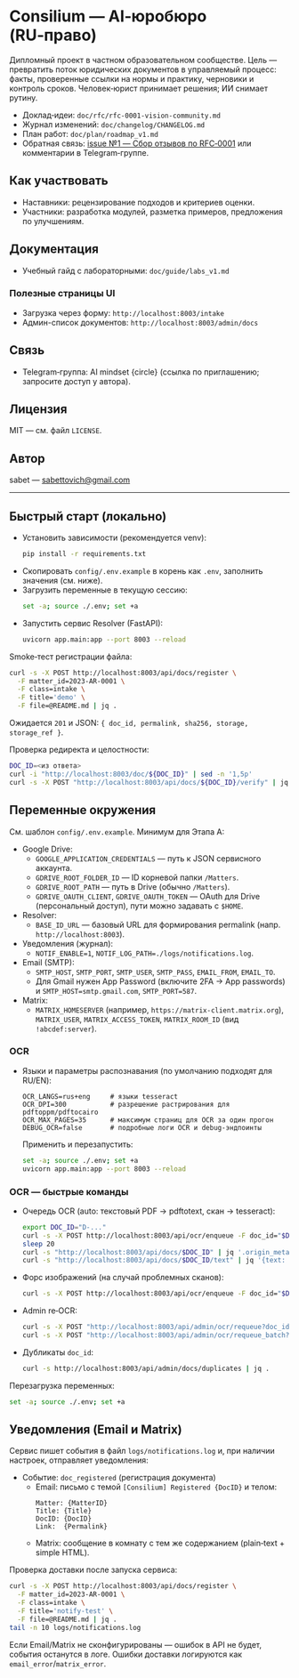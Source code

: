 # Consilium — AI‑юробюро (RU‑право)

Дипломный проект в частном образовательном сообществе. Цель — превратить поток юридических документов в управляемый процесс: факты, проверенные ссылки на нормы и практику, черновики и контроль сроков. Человек‑юрист принимает решения; ИИ снимает рутину.

- Доклад‑идеи: `doc/rfc/rfc-0001-vision-community.md`
- Журнал изменений: `doc/changelog/CHANGELOG.md`
- План работ: `doc/plan/roadmap_v1.md`
- Обратная связь: [issue №1 — Сбор отзывов по RFC‑0001](https://github.com/sabettovich/consilium/issues/1) или комментарии в Telegram‑группе.

## Как участвовать
- Наставники: рецензирование подходов и критериев оценки.
- Участники: разработка модулей, разметка примеров, предложения по улучшениям.

## Документация
- Учебный гайд с лабораторными: `doc/guide/labs_v1.md`

### Полезные страницы UI
- Загрузка через форму: `http://localhost:8003/intake`
- Админ-список документов: `http://localhost:8003/admin/docs`

## Связь
- Telegram‑группа: AI mindset {circle} (ссылка по приглашению; запросите доступ у автора).

## Лицензия
MIT — см. файл `LICENSE`.

## Автор
sabet — sabettovich@gmail.com

---

## Быстрый старт (локально)

- Установить зависимости (рекомендуется venv):
  ```bash
  pip install -r requirements.txt
  ```
- Скопировать `config/.env.example` в корень как `.env`, заполнить значения (см. ниже).
- Загрузить переменные в текущую сессию:
  ```bash
  set -a; source ./.env; set +a
  ```
- Запустить сервис Resolver (FastAPI):
  ```bash
  uvicorn app.main:app --port 8003 --reload
  ```

Smoke‑тест регистрации файла:
```bash
curl -s -X POST http://localhost:8003/api/docs/register \
  -F matter_id=2023-AR-0001 \
  -F class=intake \
  -F title='demo' \
  -F file=@README.md | jq .
```
Ожидается `201` и JSON: `{ doc_id, permalink, sha256, storage, storage_ref }`.

Проверка редиректа и целостности:
```bash
DOC_ID=<из ответа>
curl -i "http://localhost:8003/doc/${DOC_ID}" | sed -n '1,5p'
curl -s -X POST "http://localhost:8003/api/docs/${DOC_ID}/verify" | jq .
```

## Переменные окружения

См. шаблон `config/.env.example`. Минимум для Этапа A:

- Google Drive:
  - `GOOGLE_APPLICATION_CREDENTIALS` — путь к JSON сервисного аккаунта.
  - `GDRIVE_ROOT_FOLDER_ID` — ID корневой папки `/Matters`.
  - `GDRIVE_ROOT_PATH` — путь в Drive (обычно `/Matters`).
  - `GDRIVE_OAUTH_CLIENT`, `GDRIVE_OAUTH_TOKEN` — OAuth для Drive (персональный доступ), пути можно задавать с `$HOME`.
- Resolver:
  - `BASE_ID_URL` — базовый URL для формирования permalink (напр. `http://localhost:8003`).
- Уведомления (журнал):
  - `NOTIF_ENABLE=1`, `NOTIF_LOG_PATH=./logs/notifications.log`.
- Email (SMTP):
  - `SMTP_HOST`, `SMTP_PORT`, `SMTP_USER`, `SMTP_PASS`, `EMAIL_FROM`, `EMAIL_TO`.
  - Для Gmail нужен App Password (включите 2FA → App passwords) и `SMTP_HOST=smtp.gmail.com`, `SMTP_PORT=587`.
- Matrix:
  - `MATRIX_HOMESERVER` (например, `https://matrix-client.matrix.org`), `MATRIX_USER`, `MATRIX_ACCESS_TOKEN`, `MATRIX_ROOM_ID` (вид `!abcdef:server`).

### OCR
- Языки и параметры распознавания (по умолчанию подходят для RU/EN):
  ```env
  OCR_LANGS=rus+eng     # языки tesseract
  OCR_DPI=300           # разрешение растрирования для pdftoppm/pdftocairo
  OCR_MAX_PAGES=35      # максимум страниц для OCR за один прогон
  DEBUG_OCR=false       # подробные логи OCR и debug-эндпоинты
  ```
  Применить и перезапустить:
  ```bash
  set -a; source ./.env; set +a
  uvicorn app.main:app --port 8003 --reload
  ```

### OCR — быстрые команды
- Очередь OCR (auto: текстовый PDF → pdftotext, скан → tesseract):
  ```bash
  export DOC_ID="D-..."
  curl -s -X POST http://localhost:8003/api/ocr/enqueue -F doc_id="$DOC_ID" | jq .
  sleep 20
  curl -s "http://localhost:8003/api/docs/$DOC_ID" | jq '.origin_meta.ocr_info'
  curl -s "http://localhost:8003/api/docs/$DOC_ID/text" | jq '{text: (.text[0:800])}'
  ```
- Форс изображений (на случай проблемных сканов):
  ```bash
  curl -s -X POST http://localhost:8003/api/ocr/enqueue -F doc_id="$DOC_ID" -F mode=image | jq .
  ```
- Admin re‑OCR:
  ```bash
  curl -s -X POST "http://localhost:8003/api/admin/ocr/requeue?doc_id=$DOC_ID&mode=auto" | jq .
  curl -s -X POST "http://localhost:8003/api/admin/ocr/requeue_batch?matter_id=2023-AR-0001&mode=auto" | jq .
  ```
- Дубликаты `doc_id`:
  ```bash
  curl -s http://localhost:8003/api/admin/docs/duplicates | jq .
  ```

Перезагрузка переменных:
```bash
set -a; source ./.env; set +a
```

## Уведомления (Email и Matrix)

Сервис пишет события в файл `logs/notifications.log` и, при наличии настроек, отправляет уведомления:

- Событие: `doc_registered` (регистрация документа)
  - Email: письмо с темой `[Consilium] Registered {DocID}` и телом:
    ```
    Matter: {MatterID}
    Title: {Title}
    DocID: {DocID}
    Link:  {Permalink}
    ```
  - Matrix: сообщение в комнату с тем же содержанием (plain‑text + simple HTML).

Проверка доставки после запуска сервиса:
```bash
curl -s -X POST http://localhost:8003/api/docs/register \
  -F matter_id=2023-AR-0001 \
  -F class=intake \
  -F title='notify-test' \
  -F file=@README.md | jq .
tail -n 10 logs/notifications.log
```
Если Email/Matrix не сконфигурированы — ошибок в API не будет, события останутся в логе. Ошибки доставки логируются как `email_error`/`matrix_error`.

